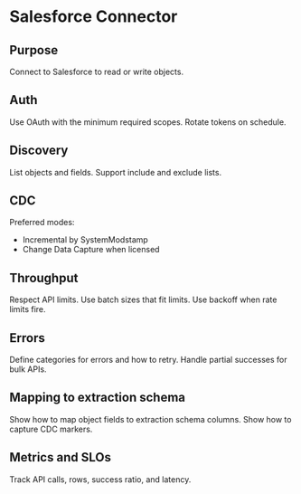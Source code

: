 # Salesforce Connector

## Purpose
Connect to Salesforce to read or write objects.

## Auth
Use OAuth with the minimum required scopes.
Rotate tokens on schedule.

## Discovery
List objects and fields.
Support include and exclude lists.

## CDC
Preferred modes:
- Incremental by SystemModstamp
- Change Data Capture when licensed

## Throughput
Respect API limits.
Use batch sizes that fit limits.
Use backoff when rate limits fire.

## Errors
Define categories for errors and how to retry.
Handle partial successes for bulk APIs.

## Mapping to extraction schema
Show how to map object fields to extraction schema columns.
Show how to capture CDC markers.

## Metrics and SLOs
Track API calls, rows, success ratio, and latency.

